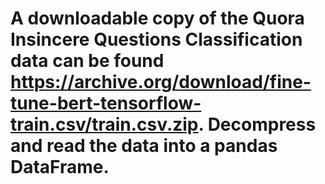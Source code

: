 # A downloadable copy of the Quora Insincere Questions Classification data can be found https://archive.org/download/fine-tune-bert-tensorflow-train.csv/train.csv.zip. Decompress and read the data into a pandas DataFrame.

